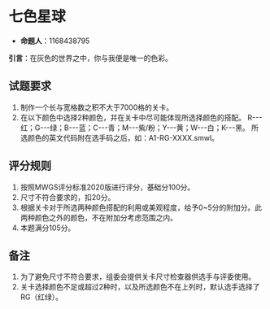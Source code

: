 # 七色星球

- **命题人**：1168438795

**引言**：在灰色的世界之中，你与我便是唯一的色彩。

## 试题要求

1. 制作一个长与宽格数之积不大于7000格的关卡。
2. 在以下颜色中选择2种颜色，并在关卡中尽可能体现所选择颜色的搭配。
    R---红；G---绿；B---蓝；C---青；M---紫/粉；Y---黄；W---白；K---黑。
    所选颜色的英文代码附在选手码之后，如：A1-RG-XXXX.smwl。

## 评分规则

1. 按照MWGS评分标准2020版进行评分，基础分100分。
2. 尺寸不符合要求的，扣20分。
3. 根据关卡对于所选两种颜色搭配的利用或美观程度，给予0~5分的附加分。此两种颜色之外的颜色，不在附加分考虑范围之内。
4. 本题满分105分。

## 备注

1. 为了避免尺寸不符合要求，组委会提供关卡尺寸检查器供选手与评委使用。
2. 关卡选择颜色不足或超过2种时，以及所选颜色不在上列时，默认选手选择了RG（红绿）。